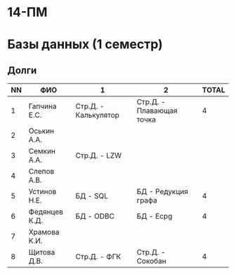 # 14-ПМ
# Базы данных (1 семестр)

## Долги

| NN  | ФИО           | 1                               | 2                                    | TOTAL   |
| --- | ------------- | ------------------------------- | ------------------------------------ | ------- |
| 1   | Гапчина Е.С.  | Стр.Д. - Калькулятор            | Стр.Д. - Плавающая точка             | 4       |
| 2   | Оськин А.А.   |                                 |                                      |         |
| 3   | Семкин А.А.   | Стр.Д. - LZW                    |                                      |         |
| 4   | Слепов А.В.   |                                 |                                      |         |
| 5   | Устинов Н.Е.  | БД - SQL                        | БД - Редукция графа                  | 4       |
| 6   | Федянцев К.Д. | БД - ODBC                       | БД - Ecpg                            | 4       |
| 7   | Храмова К.И.  |                                 |                                      |         |
| 8   | Щитова Д.В.   | Стр.Д. - ФГК                    | Стр.Д. - Сокобан                     | 4       |
